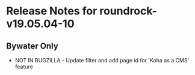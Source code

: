 
# Release Notes for roundrock-v19.05.04-10

## Bywater Only

- NOT IN BUGZILLA - Update filter and add page id for 'Koha as a CMS' feature


